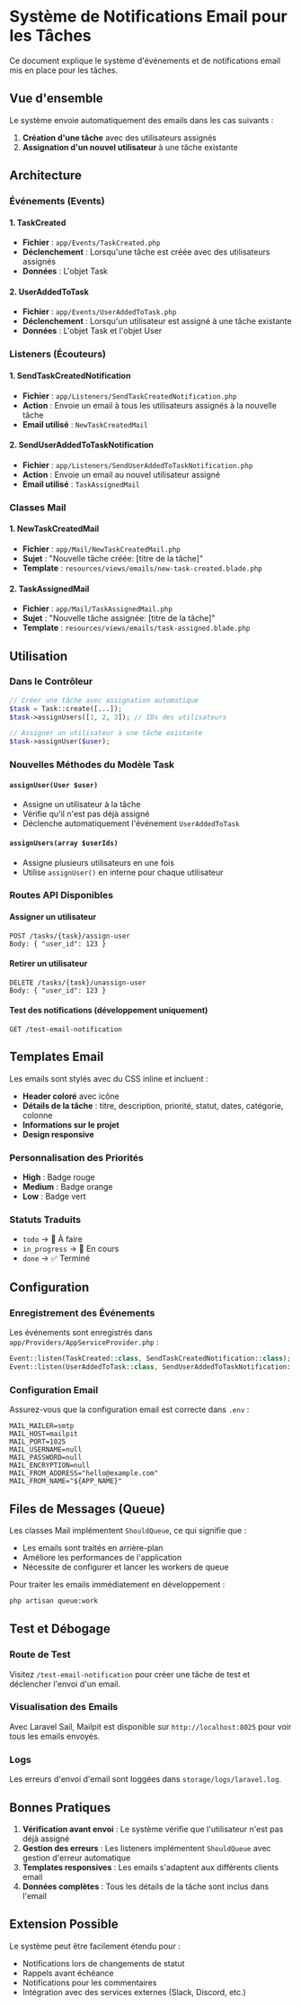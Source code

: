 # Système de Notifications Email pour les Tâches

Ce document explique le système d'événements et de notifications email mis en place pour les tâches.

## Vue d'ensemble

Le système envoie automatiquement des emails dans les cas suivants :
1. **Création d'une tâche** avec des utilisateurs assignés
2. **Assignation d'un nouvel utilisateur** à une tâche existante

## Architecture

### Événements (Events)

#### 1. TaskCreated
- **Fichier** : `app/Events/TaskCreated.php`
- **Déclenchement** : Lorsqu'une tâche est créée avec des utilisateurs assignés
- **Données** : L'objet Task

#### 2. UserAddedToTask
- **Fichier** : `app/Events/UserAddedToTask.php`
- **Déclenchement** : Lorsqu'un utilisateur est assigné à une tâche existante
- **Données** : L'objet Task et l'objet User

### Listeners (Écouteurs)

#### 1. SendTaskCreatedNotification
- **Fichier** : `app/Listeners/SendTaskCreatedNotification.php`
- **Action** : Envoie un email à tous les utilisateurs assignés à la nouvelle tâche
- **Email utilisé** : `NewTaskCreatedMail`

#### 2. SendUserAddedToTaskNotification
- **Fichier** : `app/Listeners/SendUserAddedToTaskNotification.php`
- **Action** : Envoie un email au nouvel utilisateur assigné
- **Email utilisé** : `TaskAssignedMail`

### Classes Mail

#### 1. NewTaskCreatedMail
- **Fichier** : `app/Mail/NewTaskCreatedMail.php`
- **Sujet** : "Nouvelle tâche créée: [titre de la tâche]"
- **Template** : `resources/views/emails/new-task-created.blade.php`

#### 2. TaskAssignedMail
- **Fichier** : `app/Mail/TaskAssignedMail.php`
- **Sujet** : "Nouvelle tâche assignée: [titre de la tâche]"
- **Template** : `resources/views/emails/task-assigned.blade.php`

## Utilisation

### Dans le Contrôleur

```php
// Créer une tâche avec assignation automatique
$task = Task::create([...]);
$task->assignUsers([1, 2, 3]); // IDs des utilisateurs

// Assigner un utilisateur à une tâche existante
$task->assignUser($user);
```

### Nouvelles Méthodes du Modèle Task

#### `assignUser(User $user)`
- Assigne un utilisateur à la tâche
- Vérifie qu'il n'est pas déjà assigné
- Déclenche automatiquement l'événement `UserAddedToTask`

#### `assignUsers(array $userIds)`
- Assigne plusieurs utilisateurs en une fois
- Utilise `assignUser()` en interne pour chaque utilisateur

### Routes API Disponibles

#### Assigner un utilisateur
```
POST /tasks/{task}/assign-user
Body: { "user_id": 123 }
```

#### Retirer un utilisateur
```
DELETE /tasks/{task}/unassign-user
Body: { "user_id": 123 }
```

#### Test des notifications (développement uniquement)
```
GET /test-email-notification
```

## Templates Email

Les emails sont stylés avec du CSS inline et incluent :
- **Header coloré** avec icône
- **Détails de la tâche** : titre, description, priorité, statut, dates, catégorie, colonne
- **Informations sur le projet**
- **Design responsive**

### Personnalisation des Priorités
- **High** : Badge rouge
- **Medium** : Badge orange  
- **Low** : Badge vert

### Statuts Traduits
- `todo` → 📝 À faire
- `in_progress` → 🔄 En cours
- `done` → ✅ Terminé

## Configuration

### Enregistrement des Événements
Les événements sont enregistrés dans `app/Providers/AppServiceProvider.php` :

```php
Event::listen(TaskCreated::class, SendTaskCreatedNotification::class);
Event::listen(UserAddedToTask::class, SendUserAddedToTaskNotification::class);
```

### Configuration Email
Assurez-vous que la configuration email est correcte dans `.env` :

```env
MAIL_MAILER=smtp
MAIL_HOST=mailpit
MAIL_PORT=1025
MAIL_USERNAME=null
MAIL_PASSWORD=null
MAIL_ENCRYPTION=null
MAIL_FROM_ADDRESS="hello@example.com"
MAIL_FROM_NAME="${APP_NAME}"
```

## Files de Messages (Queue)

Les classes Mail implémentent `ShouldQueue`, ce qui signifie que :
- Les emails sont traités en arrière-plan
- Améliore les performances de l'application
- Nécessite de configurer et lancer les workers de queue

Pour traiter les emails immédiatement en développement :
```bash
php artisan queue:work
```

## Test et Débogage

### Route de Test
Visitez `/test-email-notification` pour créer une tâche de test et déclencher l'envoi d'un email.

### Visualisation des Emails
Avec Laravel Sail, Mailpit est disponible sur `http://localhost:8025` pour voir tous les emails envoyés.

### Logs
Les erreurs d'envoi d'email sont loggées dans `storage/logs/laravel.log`.

## Bonnes Pratiques

1. **Vérification avant envoi** : Le système vérifie que l'utilisateur n'est pas déjà assigné
2. **Gestion des erreurs** : Les listeners implémentent `ShouldQueue` avec gestion d'erreur automatique
3. **Templates responsives** : Les emails s'adaptent aux différents clients email
4. **Données complètes** : Tous les détails de la tâche sont inclus dans l'email

## Extension Possible

Le système peut être facilement étendu pour :
- Notifications lors de changements de statut
- Rappels avant échéance
- Notifications pour les commentaires
- Intégration avec des services externes (Slack, Discord, etc.)
